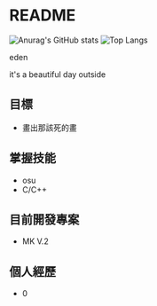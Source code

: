 # README

![Anurag's GitHub stats](https://github-readme-stats.vercel.app/api?username=Eden931026&layout=compact&theme=vue-dark)
![Top Langs](https://github-readme-stats.vercel.app/api/top-langs/?username=Eden931026&layout=compact&theme=vue-dark)

eden  

it's a beautiful day outside   

## 目標
- 畫出那該死的畫

## 掌握技能
- osu
- C/C++

## 目前開發專案
- MK V.2

## 個人經歷  
- 0
